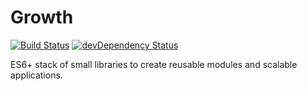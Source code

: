 # Growth

[![Build Status](https://travis-ci.org/Growth/growth.svg?branch=master)](https://travis-ci.org/growth/growth) [![devDependency Status](https://david-dm.org/Growth/growth/dev-status.svg)](https://david-dm.org/growth/growth#info=devDependencies)

ES6+ stack of small libraries to create reusable modules and scalable applications.
